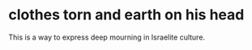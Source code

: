 # clothes torn and earth on his head

This is a way to express deep mourning in Israelite culture.

